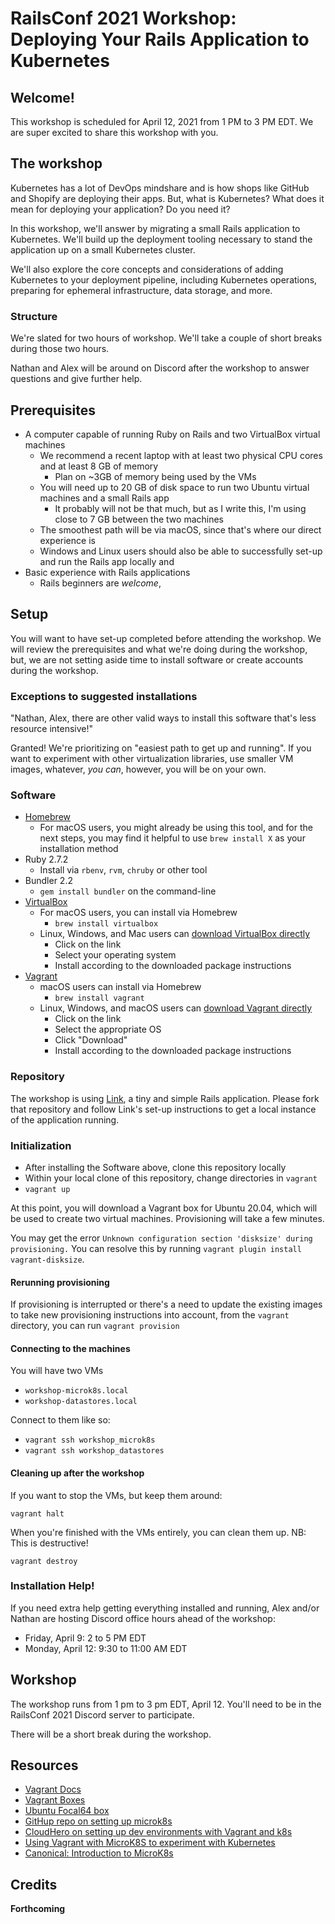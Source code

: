 # RailsConf 2021 Workshop: Deploying Your Rails Application to Kubernetes

## Welcome!

This workshop is scheduled for April 12, 2021 from 1 PM to 3 PM EDT. We are super excited to share this workshop with you.

## The workshop

Kubernetes has a lot of DevOps mindshare and is how shops like GitHub and Shopify are deploying their apps. But, what is Kubernetes? What does it mean for deploying your application? Do you need it?

In this workshop, we'll answer by migrating a small Rails application to Kubernetes. We'll build up the deployment tooling necessary to stand the application up on a small Kubernetes cluster.

We'll also explore the core concepts and considerations of adding Kubernetes to your deployment pipeline, including Kubernetes operations, preparing for ephemeral infrastructure, data storage, and more.

### Structure

We're slated for two hours of workshop. We'll take a couple of short breaks during those two hours.

Nathan and Alex will be around on Discord after the workshop to answer questions and give further help.

## Prerequisites

- A computer capable of running Ruby on Rails and two VirtualBox virtual machines
    - We recommend a recent laptop with at least two physical CPU cores and at least 8 GB of memory
        - Plan on ~3GB of memory being used by the VMs
    - You will need up to 20 GB of disk space to run two Ubuntu virtual machines and a small Rails app
        - It probably will not be that much, but as I write this, I'm using close to 7 GB between the two machines
    - The smoothest path will be via macOS, since that's where our direct experience is
    - Windows and Linux users should also be able to successfully set-up and run the Rails app locally and
- Basic experience with Rails applications
    - Rails beginners are _welcome_,

## Setup

You will want to have set-up completed before attending the workshop. We will review the prerequisites and what we're doing during the workshop, but, we are not setting aside time to install software or create accounts during the workshop.

### Exceptions to suggested installations

"Nathan, Alex, there are other valid ways to install this software that's less resource intensive!"

Granted! We're prioritizing on "easiest path to get up and running". If you want to experiment with other virtualization libraries, use smaller VM images, whatever, _you can_, however, you will be on your own.

### Software

- [Homebrew](https://brew.sh)
    - For macOS users, you might already be using this tool, and for the next steps, you may find it helpful to use `brew install X` as your installation method
- Ruby 2.7.2
    - Install via `rbenv`, `rvm`, `chruby` or other tool
- Bundler 2.2
    - `gem install bundler` on the command-line
- [VirtualBox](https://www.virtualbox.org)
    - For macOS users, you can install via Homebrew
        - `brew install virtualbox`
    - Linux, Windows, and Mac users can [download VirtualBox directly](https://www.virtualbox.org/wiki/Downloads)
        - Click on the link
        - Select your operating system
        - Install according to the downloaded package instructions
- [Vagrant](https://www.vagrantup.com)
    - macOS users can install via Homebrew
        - `brew install vagrant`
    - Linux, Windows, and macOS users can [download Vagrant directly](https://www.vagrantup.com/downloads)
        - Click on the link
        - Select the appropriate OS
        - Click "Download"
        - Install according to the downloaded package instructions

### Repository

The workshop is using [Link](https://github.com/base10/link), a tiny and simple Rails application. Please fork that repository and follow Link's set-up instructions to get a local instance of the application running.

### Initialization

- After installing the Software above, clone this repository locally
- Within your local clone of this repository, change directories in `vagrant`
- `vagrant up`

At this point, you will download a Vagrant box for Ubuntu 20.04, which will be used to create two virtual machines. Provisioning will take a few minutes.

You may get the error `Unknown configuration section 'disksize' during provisioning.` You can resolve this by running `vagrant plugin install vagrant-disksize`.

#### Rerunning provisioning

If provisioning is interrupted or there's a need to update the existing images to take new provisioning instructions into account, from the `vagrant` directory, you can run `vagrant provision`

#### Connecting to the machines

You will have two VMs

- `workshop-microk8s.local`
- `workshop-datastores.local`

Connect to them like so:

- `vagrant ssh workshop_microk8s`
- `vagrant ssh workshop_datastores`

#### Cleaning up after the workshop

If you want to stop the VMs, but keep them around:

`vagrant halt`

When you're finished with the VMs entirely, you can clean them up. NB: This is destructive!

`vagrant destroy`

### Installation Help!

If you need extra help getting everything installed and running, Alex and/or Nathan are hosting Discord office hours ahead of the workshop:

- Friday, April 9: 2 to 5 PM EDT
- Monday, April 12: 9:30 to 11:00 AM EDT

## Workshop

The workshop runs from 1 pm to 3 pm EDT, April 12. You'll need to be in the RailsConf 2021 Discord server to participate.

There will be a short break during the workshop.

## Resources

- [Vagrant Docs](https://learn.hashicorp.com/vagrant)
- [Vagrant Boxes](https://app.vagrantup.com/boxes/search)
- [Ubuntu Focal64 box](https://app.vagrantup.com/ubuntu/boxes/focal64)
- [GitHup repo on setting up microk8s](https://github.com/halvards/vagrant-microk8s)
- [CloudHero on setting up dev environments with Vagrant and k8s](https://cloudhero.io/development-environment-with-vagrant-and-microk8s)
- [Using Vagrant with MicroK8S to experiment with Kubernetes](https://gist.github.com/JonTheNiceGuy/66f44e352352c24307bb5ca78c984793)
- [Canonical: Introduction to MicroK8s](https://microk8s.io/docs)

## Credits

**Forthcoming**
